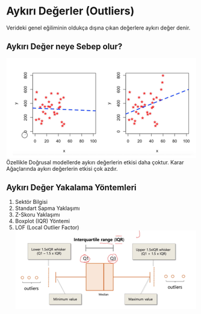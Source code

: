 # Aykırı Değerler (Outliers)
Verideki genel eğiliminin oldukça dışına çıkan değerlere aykırı değer denir.
## Aykırı Değer neye Sebep olur?
![img_1.png](img_1.png)
Özellikle Doğrusal modellerde aykırı değerlerin etkisi daha çoktur.
Karar Ağaçlarında aykırı değerlerin etkisi çok azdır.
## Aykırı Değer Yakalama Yöntemleri
1. Sektör Bilgisi 
2. Standart Sapma Yaklaşımı
3. Z-Skoru Yaklaşımı
4. Boxplot (IQR) Yöntemi
5. LOF (Local Outlier Factor)
![img_2.png](img_2.png)